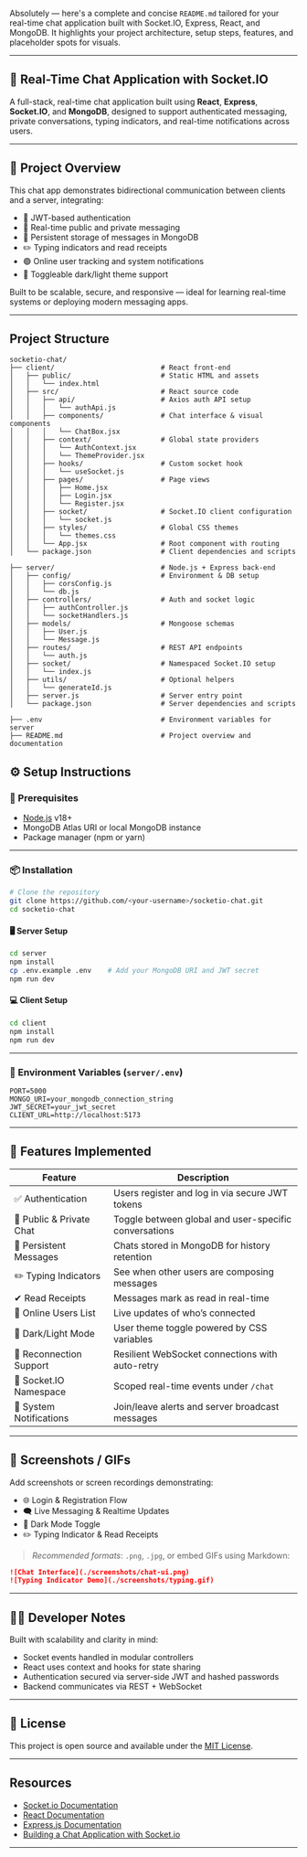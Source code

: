 Absolutely — here's a complete and concise `README.md` tailored for your real-time chat application built with Socket.IO, Express, React, and MongoDB. It highlights your project architecture, setup steps, features, and placeholder spots for visuals.

---

## 📖 Real-Time Chat Application with Socket.IO

A full-stack, real-time chat application built using **React**, **Express**, **Socket.IO**, and **MongoDB**, designed to support authenticated messaging, private conversations, typing indicators, and real-time notifications across users.

---

## 🚀 Project Overview

This chat app demonstrates bidirectional communication between clients and a server, integrating:

- 🔐 JWT-based authentication
- 🔄 Real-time public and private messaging
- 🧠 Persistent storage of messages in MongoDB
- ✏️ Typing indicators and read receipts
- 🟢 Online user tracking and system notifications
- 🎨 Toggleable dark/light theme support

Built to be scalable, secure, and responsive — ideal for learning real-time systems or deploying modern messaging apps.

---

## Project Structure

```
socketio-chat/
├── client/                          # React front-end
│   ├── public/                      # Static HTML and assets
│   │   └── index.html
│   ├── src/                         # React source code
│   │   ├── api/                     # Axios auth API setup
│   │   │   └── authApi.js
│   │   ├── components/              # Chat interface & visual components
│   │   │   └── ChatBox.jsx
│   │   ├── context/                 # Global state providers
│   │   │   └── AuthContext.jsx
│   │   │   └── ThemeProvider.jsx
│   │   ├── hooks/                   # Custom socket hook
│   │   │   └── useSocket.js
│   │   ├── pages/                   # Page views
│   │   │   ├── Home.jsx
│   │   │   ├── Login.jsx
│   │   │   └── Register.jsx
│   │   ├── socket/                  # Socket.IO client configuration
│   │   │   └── socket.js
│   │   ├── styles/                  # Global CSS themes
│   │   │   └── themes.css
│   │   └── App.jsx                  # Root component with routing
│   └── package.json                 # Client dependencies and scripts

├── server/                          # Node.js + Express back-end
│   ├── config/                      # Environment & DB setup
│   │   ├── corsConfig.js
│   │   └── db.js
│   ├── controllers/                 # Auth and socket logic
│   │   ├── authController.js
│   │   └── socketHandlers.js
│   ├── models/                      # Mongoose schemas
│   │   ├── User.js
│   │   └── Message.js
│   ├── routes/                      # REST API endpoints
│   │   └── auth.js
│   ├── socket/                      # Namespaced Socket.IO setup
│   │   └── index.js
│   ├── utils/                       # Optional helpers
│   │   └── generateId.js
│   ├── server.js                    # Server entry point
│   └── package.json                 # Server dependencies and scripts

├── .env                             # Environment variables for server
├── README.md                        # Project overview and documentation
```

## ⚙️ Setup Instructions

### 🔧 Prerequisites
- [Node.js](https://nodejs.org/) v18+
- MongoDB Atlas URI or local MongoDB instance
- Package manager (npm or yarn)

---

### 📦 Installation

```bash
# Clone the repository
git clone https://github.com/<your-username>/socketio-chat.git
cd socketio-chat
```

#### 🖥 Server Setup
```bash
cd server
npm install
cp .env.example .env    # Add your MongoDB URI and JWT secret
npm run dev
```

#### 💻 Client Setup
```bash
cd client
npm install
npm run dev
```

---

### 🔐 Environment Variables (`server/.env`)

```
PORT=5000
MONGO_URI=your_mongodb_connection_string
JWT_SECRET=your_jwt_secret
CLIENT_URL=http://localhost:5173
```

---

## 🧩 Features Implemented

| Feature                        | Description                                                                 |
|-------------------------------|-----------------------------------------------------------------------------|
| ✅ Authentication              | Users register and log in via secure JWT tokens                            |
| 💬 Public & Private Chat       | Toggle between global and user-specific conversations                      |
| 🧠 Persistent Messages         | Chats stored in MongoDB for history retention                              |
| ✏️ Typing Indicators           | See when other users are composing messages                                |
| ✔ Read Receipts               | Messages mark as read in real-time                                         |
| 👥 Online Users List           | Live updates of who’s connected                                            |
| 🎨 Dark/Light Mode             | User theme toggle powered by CSS variables                                |
| 📡 Reconnection Support        | Resilient WebSocket connections with auto-retry                           |
| 🔄 Socket.IO Namespace         | Scoped real-time events under `/chat`                                     |
| 🔔 System Notifications        | Join/leave alerts and server broadcast messages                           |

---

## 📸 Screenshots / GIFs

Add screenshots or screen recordings demonstrating:

- 🌐 Login & Registration Flow
- 🗨️ Live Messaging & Realtime Updates
- 🎨 Dark Mode Toggle
- ✏️ Typing Indicator & Read Receipts

> _Recommended formats_: `.png`, `.jpg`, or embed GIFs using Markdown:
```md
![Chat Interface](./screenshots/chat-ui.png)
![Typing Indicator Demo](./screenshots/typing.gif)
```

---

## 👨‍💻 Developer Notes

Built with scalability and clarity in mind:
- Socket events handled in modular controllers
- React uses context and hooks for state sharing
- Authentication secured via server-side JWT and hashed passwords
- Backend communicates via REST + WebSocket

---

## 📜 License

This project is open source and available under the [MIT License](LICENSE).

---

## Resources

- [Socket.io Documentation](https://socket.io/docs/v4/)
- [React Documentation](https://react.dev/)
- [Express.js Documentation](https://expressjs.com/)
- [Building a Chat Application with Socket.io](https://socket.io/get-started/chat) 

---